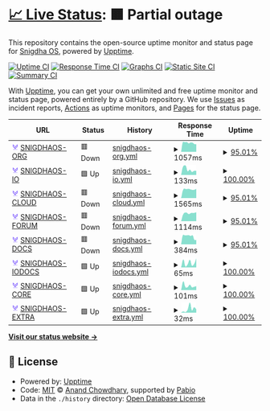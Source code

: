 # [📈 Live Status](https://status.snigdhaos.org): <!--live status--> **🟧 Partial outage**

This repository contains the open-source uptime monitor and status page for [Snigdha OS](https://snigdhaos.org/), powered by [Upptime](https://github.com/upptime/upptime).

[![Uptime CI](https://github.com/Snigdha-OS/snigdhaos-status/workflows/Uptime%20CI/badge.svg)](https://github.com/Snigdha-OS/snigdhaos-status/actions?query=workflow%3A%22Uptime+CI%22)
[![Response Time CI](https://github.com/Snigdha-OS/snigdhaos-status/workflows/Response%20Time%20CI/badge.svg)](https://github.com/Snigdha-OS/snigdhaos-status/actions?query=workflow%3A%22Response+Time+CI%22)
[![Graphs CI](https://github.com/Snigdha-OS/snigdhaos-status/workflows/Graphs%20CI/badge.svg)](https://github.com/Snigdha-OS/snigdhaos-status/actions?query=workflow%3A%22Graphs+CI%22)
[![Static Site CI](https://github.com/Snigdha-OS/snigdhaos-status/workflows/Static%20Site%20CI/badge.svg)](https://github.com/Snigdha-OS/snigdhaos-status/actions?query=workflow%3A%22Static+Site+CI%22)
[![Summary CI](https://github.com/Snigdha-OS/snigdhaos-status/workflows/Summary%20CI/badge.svg)](https://github.com/Snigdha-OS/snigdhaos-status/actions?query=workflow%3A%22Summary+CI%22)

With [Upptime](https://upptime.js.org), you can get your own unlimited and free uptime monitor and status page, powered entirely by a GitHub repository. We use [Issues](https://github.com/Snigdha-OS/snigdhaos-status/issues) as incident reports, [Actions](https://github.com/Snigdha-OS/snigdhaos-status/actions) as uptime monitors, and [Pages](https://status.snigdhaos.org) for the status page.

<!--start: status pages-->
<!-- This summary is generated by Upptime (https://github.com/upptime/upptime) -->
<!-- Do not edit this manually, your changes will be overwritten -->
<!-- prettier-ignore -->
| URL | Status | History | Response Time | Uptime |
| --- | ------ | ------- | ------------- | ------ |
| <img alt="" src="https://raw.githubusercontent.com/Snigdha-OS/snigdhaos-assets/master/2024.4/snigdhaos-face.svg" height="13"> [SNIGDHAOS-ORG](https://snigdhaos.org) | 🟥 Down | [snigdhaos-org.yml](https://github.com/Snigdha-OS/snigdhaos-status/commits/HEAD/history/snigdhaos-org.yml) | <details><summary><img alt="Response time graph" src="./graphs/snigdhaos-org/response-time-week.png" height="20"> 1057ms</summary><br><a href="https://Snigdha-OS.github.io/snigdhaos-status/history/snigdhaos-org"><img alt="Response time 1169" src="https://img.shields.io/endpoint?url=https%3A%2F%2Fraw.githubusercontent.com%2FSnigdha-OS%2Fsnigdhaos-status%2FHEAD%2Fapi%2Fsnigdhaos-org%2Fresponse-time.json"></a><br><a href="https://Snigdha-OS.github.io/snigdhaos-status/history/snigdhaos-org"><img alt="24-hour response time 906" src="https://img.shields.io/endpoint?url=https%3A%2F%2Fraw.githubusercontent.com%2FSnigdha-OS%2Fsnigdhaos-status%2FHEAD%2Fapi%2Fsnigdhaos-org%2Fresponse-time-day.json"></a><br><a href="https://Snigdha-OS.github.io/snigdhaos-status/history/snigdhaos-org"><img alt="7-day response time 1057" src="https://img.shields.io/endpoint?url=https%3A%2F%2Fraw.githubusercontent.com%2FSnigdha-OS%2Fsnigdhaos-status%2FHEAD%2Fapi%2Fsnigdhaos-org%2Fresponse-time-week.json"></a><br><a href="https://Snigdha-OS.github.io/snigdhaos-status/history/snigdhaos-org"><img alt="30-day response time 1096" src="https://img.shields.io/endpoint?url=https%3A%2F%2Fraw.githubusercontent.com%2FSnigdha-OS%2Fsnigdhaos-status%2FHEAD%2Fapi%2Fsnigdhaos-org%2Fresponse-time-month.json"></a><br><a href="https://Snigdha-OS.github.io/snigdhaos-status/history/snigdhaos-org"><img alt="1-year response time 1169" src="https://img.shields.io/endpoint?url=https%3A%2F%2Fraw.githubusercontent.com%2FSnigdha-OS%2Fsnigdhaos-status%2FHEAD%2Fapi%2Fsnigdhaos-org%2Fresponse-time-year.json"></a></details> | <details><summary><a href="https://Snigdha-OS.github.io/snigdhaos-status/history/snigdhaos-org">95.01%</a></summary><a href="https://Snigdha-OS.github.io/snigdhaos-status/history/snigdhaos-org"><img alt="All-time uptime 93.34%" src="https://img.shields.io/endpoint?url=https%3A%2F%2Fraw.githubusercontent.com%2FSnigdha-OS%2Fsnigdhaos-status%2FHEAD%2Fapi%2Fsnigdhaos-org%2Fuptime.json"></a><br><a href="https://Snigdha-OS.github.io/snigdhaos-status/history/snigdhaos-org"><img alt="24-hour uptime 65.06%" src="https://img.shields.io/endpoint?url=https%3A%2F%2Fraw.githubusercontent.com%2FSnigdha-OS%2Fsnigdhaos-status%2FHEAD%2Fapi%2Fsnigdhaos-org%2Fuptime-day.json"></a><br><a href="https://Snigdha-OS.github.io/snigdhaos-status/history/snigdhaos-org"><img alt="7-day uptime 95.01%" src="https://img.shields.io/endpoint?url=https%3A%2F%2Fraw.githubusercontent.com%2FSnigdha-OS%2Fsnigdhaos-status%2FHEAD%2Fapi%2Fsnigdhaos-org%2Fuptime-week.json"></a><br><a href="https://Snigdha-OS.github.io/snigdhaos-status/history/snigdhaos-org"><img alt="30-day uptime 98.85%" src="https://img.shields.io/endpoint?url=https%3A%2F%2Fraw.githubusercontent.com%2FSnigdha-OS%2Fsnigdhaos-status%2FHEAD%2Fapi%2Fsnigdhaos-org%2Fuptime-month.json"></a><br><a href="https://Snigdha-OS.github.io/snigdhaos-status/history/snigdhaos-org"><img alt="1-year uptime 93.34%" src="https://img.shields.io/endpoint?url=https%3A%2F%2Fraw.githubusercontent.com%2FSnigdha-OS%2Fsnigdhaos-status%2FHEAD%2Fapi%2Fsnigdhaos-org%2Fuptime-year.json"></a></details>
| <img alt="" src="https://raw.githubusercontent.com/Snigdha-OS/snigdhaos-assets/master/2024.4/snigdhaos-face.svg" height="13"> [SNIGDHAOS-IO](https://snigdha-os.github.io) | 🟩 Up | [snigdhaos-io.yml](https://github.com/Snigdha-OS/snigdhaos-status/commits/HEAD/history/snigdhaos-io.yml) | <details><summary><img alt="Response time graph" src="./graphs/snigdhaos-io/response-time-week.png" height="20"> 133ms</summary><br><a href="https://Snigdha-OS.github.io/snigdhaos-status/history/snigdhaos-io"><img alt="Response time 85" src="https://img.shields.io/endpoint?url=https%3A%2F%2Fraw.githubusercontent.com%2FSnigdha-OS%2Fsnigdhaos-status%2FHEAD%2Fapi%2Fsnigdhaos-io%2Fresponse-time.json"></a><br><a href="https://Snigdha-OS.github.io/snigdhaos-status/history/snigdhaos-io"><img alt="24-hour response time 100" src="https://img.shields.io/endpoint?url=https%3A%2F%2Fraw.githubusercontent.com%2FSnigdha-OS%2Fsnigdhaos-status%2FHEAD%2Fapi%2Fsnigdhaos-io%2Fresponse-time-day.json"></a><br><a href="https://Snigdha-OS.github.io/snigdhaos-status/history/snigdhaos-io"><img alt="7-day response time 133" src="https://img.shields.io/endpoint?url=https%3A%2F%2Fraw.githubusercontent.com%2FSnigdha-OS%2Fsnigdhaos-status%2FHEAD%2Fapi%2Fsnigdhaos-io%2Fresponse-time-week.json"></a><br><a href="https://Snigdha-OS.github.io/snigdhaos-status/history/snigdhaos-io"><img alt="30-day response time 108" src="https://img.shields.io/endpoint?url=https%3A%2F%2Fraw.githubusercontent.com%2FSnigdha-OS%2Fsnigdhaos-status%2FHEAD%2Fapi%2Fsnigdhaos-io%2Fresponse-time-month.json"></a><br><a href="https://Snigdha-OS.github.io/snigdhaos-status/history/snigdhaos-io"><img alt="1-year response time 85" src="https://img.shields.io/endpoint?url=https%3A%2F%2Fraw.githubusercontent.com%2FSnigdha-OS%2Fsnigdhaos-status%2FHEAD%2Fapi%2Fsnigdhaos-io%2Fresponse-time-year.json"></a></details> | <details><summary><a href="https://Snigdha-OS.github.io/snigdhaos-status/history/snigdhaos-io">100.00%</a></summary><a href="https://Snigdha-OS.github.io/snigdhaos-status/history/snigdhaos-io"><img alt="All-time uptime 88.95%" src="https://img.shields.io/endpoint?url=https%3A%2F%2Fraw.githubusercontent.com%2FSnigdha-OS%2Fsnigdhaos-status%2FHEAD%2Fapi%2Fsnigdhaos-io%2Fuptime.json"></a><br><a href="https://Snigdha-OS.github.io/snigdhaos-status/history/snigdhaos-io"><img alt="24-hour uptime 100.00%" src="https://img.shields.io/endpoint?url=https%3A%2F%2Fraw.githubusercontent.com%2FSnigdha-OS%2Fsnigdhaos-status%2FHEAD%2Fapi%2Fsnigdhaos-io%2Fuptime-day.json"></a><br><a href="https://Snigdha-OS.github.io/snigdhaos-status/history/snigdhaos-io"><img alt="7-day uptime 100.00%" src="https://img.shields.io/endpoint?url=https%3A%2F%2Fraw.githubusercontent.com%2FSnigdha-OS%2Fsnigdhaos-status%2FHEAD%2Fapi%2Fsnigdhaos-io%2Fuptime-week.json"></a><br><a href="https://Snigdha-OS.github.io/snigdhaos-status/history/snigdhaos-io"><img alt="30-day uptime 100.00%" src="https://img.shields.io/endpoint?url=https%3A%2F%2Fraw.githubusercontent.com%2FSnigdha-OS%2Fsnigdhaos-status%2FHEAD%2Fapi%2Fsnigdhaos-io%2Fuptime-month.json"></a><br><a href="https://Snigdha-OS.github.io/snigdhaos-status/history/snigdhaos-io"><img alt="1-year uptime 88.95%" src="https://img.shields.io/endpoint?url=https%3A%2F%2Fraw.githubusercontent.com%2FSnigdha-OS%2Fsnigdhaos-status%2FHEAD%2Fapi%2Fsnigdhaos-io%2Fuptime-year.json"></a></details>
| <img alt="" src="https://raw.githubusercontent.com/Snigdha-OS/snigdhaos-assets/master/2024.4/snigdhaos-face.svg" height="13"> [SNIGDHAOS-CLOUD](https://cloud.snigdhaos.org) | 🟥 Down | [snigdhaos-cloud.yml](https://github.com/Snigdha-OS/snigdhaos-status/commits/HEAD/history/snigdhaos-cloud.yml) | <details><summary><img alt="Response time graph" src="./graphs/snigdhaos-cloud/response-time-week.png" height="20"> 1565ms</summary><br><a href="https://Snigdha-OS.github.io/snigdhaos-status/history/snigdhaos-cloud"><img alt="Response time 1520" src="https://img.shields.io/endpoint?url=https%3A%2F%2Fraw.githubusercontent.com%2FSnigdha-OS%2Fsnigdhaos-status%2FHEAD%2Fapi%2Fsnigdhaos-cloud%2Fresponse-time.json"></a><br><a href="https://Snigdha-OS.github.io/snigdhaos-status/history/snigdhaos-cloud"><img alt="24-hour response time 0" src="https://img.shields.io/endpoint?url=https%3A%2F%2Fraw.githubusercontent.com%2FSnigdha-OS%2Fsnigdhaos-status%2FHEAD%2Fapi%2Fsnigdhaos-cloud%2Fresponse-time-day.json"></a><br><a href="https://Snigdha-OS.github.io/snigdhaos-status/history/snigdhaos-cloud"><img alt="7-day response time 1565" src="https://img.shields.io/endpoint?url=https%3A%2F%2Fraw.githubusercontent.com%2FSnigdha-OS%2Fsnigdhaos-status%2FHEAD%2Fapi%2Fsnigdhaos-cloud%2Fresponse-time-week.json"></a><br><a href="https://Snigdha-OS.github.io/snigdhaos-status/history/snigdhaos-cloud"><img alt="30-day response time 1580" src="https://img.shields.io/endpoint?url=https%3A%2F%2Fraw.githubusercontent.com%2FSnigdha-OS%2Fsnigdhaos-status%2FHEAD%2Fapi%2Fsnigdhaos-cloud%2Fresponse-time-month.json"></a><br><a href="https://Snigdha-OS.github.io/snigdhaos-status/history/snigdhaos-cloud"><img alt="1-year response time 1520" src="https://img.shields.io/endpoint?url=https%3A%2F%2Fraw.githubusercontent.com%2FSnigdha-OS%2Fsnigdhaos-status%2FHEAD%2Fapi%2Fsnigdhaos-cloud%2Fresponse-time-year.json"></a></details> | <details><summary><a href="https://Snigdha-OS.github.io/snigdhaos-status/history/snigdhaos-cloud">95.01%</a></summary><a href="https://Snigdha-OS.github.io/snigdhaos-status/history/snigdhaos-cloud"><img alt="All-time uptime 94.80%" src="https://img.shields.io/endpoint?url=https%3A%2F%2Fraw.githubusercontent.com%2FSnigdha-OS%2Fsnigdhaos-status%2FHEAD%2Fapi%2Fsnigdhaos-cloud%2Fuptime.json"></a><br><a href="https://Snigdha-OS.github.io/snigdhaos-status/history/snigdhaos-cloud"><img alt="24-hour uptime 65.07%" src="https://img.shields.io/endpoint?url=https%3A%2F%2Fraw.githubusercontent.com%2FSnigdha-OS%2Fsnigdhaos-status%2FHEAD%2Fapi%2Fsnigdhaos-cloud%2Fuptime-day.json"></a><br><a href="https://Snigdha-OS.github.io/snigdhaos-status/history/snigdhaos-cloud"><img alt="7-day uptime 95.01%" src="https://img.shields.io/endpoint?url=https%3A%2F%2Fraw.githubusercontent.com%2FSnigdha-OS%2Fsnigdhaos-status%2FHEAD%2Fapi%2Fsnigdhaos-cloud%2Fuptime-week.json"></a><br><a href="https://Snigdha-OS.github.io/snigdhaos-status/history/snigdhaos-cloud"><img alt="30-day uptime 98.77%" src="https://img.shields.io/endpoint?url=https%3A%2F%2Fraw.githubusercontent.com%2FSnigdha-OS%2Fsnigdhaos-status%2FHEAD%2Fapi%2Fsnigdhaos-cloud%2Fuptime-month.json"></a><br><a href="https://Snigdha-OS.github.io/snigdhaos-status/history/snigdhaos-cloud"><img alt="1-year uptime 94.80%" src="https://img.shields.io/endpoint?url=https%3A%2F%2Fraw.githubusercontent.com%2FSnigdha-OS%2Fsnigdhaos-status%2FHEAD%2Fapi%2Fsnigdhaos-cloud%2Fuptime-year.json"></a></details>
| <img alt="" src="https://raw.githubusercontent.com/Snigdha-OS/snigdhaos-assets/master/2024.4/snigdhaos-face.svg" height="13"> [SNIGDHAOS-FORUM](https://forum.snigdhaos.org) | 🟥 Down | [snigdhaos-forum.yml](https://github.com/Snigdha-OS/snigdhaos-status/commits/HEAD/history/snigdhaos-forum.yml) | <details><summary><img alt="Response time graph" src="./graphs/snigdhaos-forum/response-time-week.png" height="20"> 1114ms</summary><br><a href="https://Snigdha-OS.github.io/snigdhaos-status/history/snigdhaos-forum"><img alt="Response time 1271" src="https://img.shields.io/endpoint?url=https%3A%2F%2Fraw.githubusercontent.com%2FSnigdha-OS%2Fsnigdhaos-status%2FHEAD%2Fapi%2Fsnigdhaos-forum%2Fresponse-time.json"></a><br><a href="https://Snigdha-OS.github.io/snigdhaos-status/history/snigdhaos-forum"><img alt="24-hour response time 0" src="https://img.shields.io/endpoint?url=https%3A%2F%2Fraw.githubusercontent.com%2FSnigdha-OS%2Fsnigdhaos-status%2FHEAD%2Fapi%2Fsnigdhaos-forum%2Fresponse-time-day.json"></a><br><a href="https://Snigdha-OS.github.io/snigdhaos-status/history/snigdhaos-forum"><img alt="7-day response time 1114" src="https://img.shields.io/endpoint?url=https%3A%2F%2Fraw.githubusercontent.com%2FSnigdha-OS%2Fsnigdhaos-status%2FHEAD%2Fapi%2Fsnigdhaos-forum%2Fresponse-time-week.json"></a><br><a href="https://Snigdha-OS.github.io/snigdhaos-status/history/snigdhaos-forum"><img alt="30-day response time 1125" src="https://img.shields.io/endpoint?url=https%3A%2F%2Fraw.githubusercontent.com%2FSnigdha-OS%2Fsnigdhaos-status%2FHEAD%2Fapi%2Fsnigdhaos-forum%2Fresponse-time-month.json"></a><br><a href="https://Snigdha-OS.github.io/snigdhaos-status/history/snigdhaos-forum"><img alt="1-year response time 1271" src="https://img.shields.io/endpoint?url=https%3A%2F%2Fraw.githubusercontent.com%2FSnigdha-OS%2Fsnigdhaos-status%2FHEAD%2Fapi%2Fsnigdhaos-forum%2Fresponse-time-year.json"></a></details> | <details><summary><a href="https://Snigdha-OS.github.io/snigdhaos-status/history/snigdhaos-forum">95.01%</a></summary><a href="https://Snigdha-OS.github.io/snigdhaos-status/history/snigdhaos-forum"><img alt="All-time uptime 98.61%" src="https://img.shields.io/endpoint?url=https%3A%2F%2Fraw.githubusercontent.com%2FSnigdha-OS%2Fsnigdhaos-status%2FHEAD%2Fapi%2Fsnigdhaos-forum%2Fuptime.json"></a><br><a href="https://Snigdha-OS.github.io/snigdhaos-status/history/snigdhaos-forum"><img alt="24-hour uptime 65.07%" src="https://img.shields.io/endpoint?url=https%3A%2F%2Fraw.githubusercontent.com%2FSnigdha-OS%2Fsnigdhaos-status%2FHEAD%2Fapi%2Fsnigdhaos-forum%2Fuptime-day.json"></a><br><a href="https://Snigdha-OS.github.io/snigdhaos-status/history/snigdhaos-forum"><img alt="7-day uptime 95.01%" src="https://img.shields.io/endpoint?url=https%3A%2F%2Fraw.githubusercontent.com%2FSnigdha-OS%2Fsnigdhaos-status%2FHEAD%2Fapi%2Fsnigdhaos-forum%2Fuptime-week.json"></a><br><a href="https://Snigdha-OS.github.io/snigdhaos-status/history/snigdhaos-forum"><img alt="30-day uptime 98.85%" src="https://img.shields.io/endpoint?url=https%3A%2F%2Fraw.githubusercontent.com%2FSnigdha-OS%2Fsnigdhaos-status%2FHEAD%2Fapi%2Fsnigdhaos-forum%2Fuptime-month.json"></a><br><a href="https://Snigdha-OS.github.io/snigdhaos-status/history/snigdhaos-forum"><img alt="1-year uptime 98.61%" src="https://img.shields.io/endpoint?url=https%3A%2F%2Fraw.githubusercontent.com%2FSnigdha-OS%2Fsnigdhaos-status%2FHEAD%2Fapi%2Fsnigdhaos-forum%2Fuptime-year.json"></a></details>
| <img alt="" src="https://raw.githubusercontent.com/Snigdha-OS/snigdhaos-assets/master/2024.4/snigdhaos-face.svg" height="13"> [SNIGDHAOS-DOCS](https://snigdhaos.org/documentation/) | 🟥 Down | [snigdhaos-docs.yml](https://github.com/Snigdha-OS/snigdhaos-status/commits/HEAD/history/snigdhaos-docs.yml) | <details><summary><img alt="Response time graph" src="./graphs/snigdhaos-docs/response-time-week.png" height="20"> 384ms</summary><br><a href="https://Snigdha-OS.github.io/snigdhaos-status/history/snigdhaos-docs"><img alt="Response time 508" src="https://img.shields.io/endpoint?url=https%3A%2F%2Fraw.githubusercontent.com%2FSnigdha-OS%2Fsnigdhaos-status%2FHEAD%2Fapi%2Fsnigdhaos-docs%2Fresponse-time.json"></a><br><a href="https://Snigdha-OS.github.io/snigdhaos-status/history/snigdhaos-docs"><img alt="24-hour response time 212" src="https://img.shields.io/endpoint?url=https%3A%2F%2Fraw.githubusercontent.com%2FSnigdha-OS%2Fsnigdhaos-status%2FHEAD%2Fapi%2Fsnigdhaos-docs%2Fresponse-time-day.json"></a><br><a href="https://Snigdha-OS.github.io/snigdhaos-status/history/snigdhaos-docs"><img alt="7-day response time 384" src="https://img.shields.io/endpoint?url=https%3A%2F%2Fraw.githubusercontent.com%2FSnigdha-OS%2Fsnigdhaos-status%2FHEAD%2Fapi%2Fsnigdhaos-docs%2Fresponse-time-week.json"></a><br><a href="https://Snigdha-OS.github.io/snigdhaos-status/history/snigdhaos-docs"><img alt="30-day response time 419" src="https://img.shields.io/endpoint?url=https%3A%2F%2Fraw.githubusercontent.com%2FSnigdha-OS%2Fsnigdhaos-status%2FHEAD%2Fapi%2Fsnigdhaos-docs%2Fresponse-time-month.json"></a><br><a href="https://Snigdha-OS.github.io/snigdhaos-status/history/snigdhaos-docs"><img alt="1-year response time 508" src="https://img.shields.io/endpoint?url=https%3A%2F%2Fraw.githubusercontent.com%2FSnigdha-OS%2Fsnigdhaos-status%2FHEAD%2Fapi%2Fsnigdhaos-docs%2Fresponse-time-year.json"></a></details> | <details><summary><a href="https://Snigdha-OS.github.io/snigdhaos-status/history/snigdhaos-docs">95.01%</a></summary><a href="https://Snigdha-OS.github.io/snigdhaos-status/history/snigdhaos-docs"><img alt="All-time uptime 99.41%" src="https://img.shields.io/endpoint?url=https%3A%2F%2Fraw.githubusercontent.com%2FSnigdha-OS%2Fsnigdhaos-status%2FHEAD%2Fapi%2Fsnigdhaos-docs%2Fuptime.json"></a><br><a href="https://Snigdha-OS.github.io/snigdhaos-status/history/snigdhaos-docs"><img alt="24-hour uptime 65.07%" src="https://img.shields.io/endpoint?url=https%3A%2F%2Fraw.githubusercontent.com%2FSnigdha-OS%2Fsnigdhaos-status%2FHEAD%2Fapi%2Fsnigdhaos-docs%2Fuptime-day.json"></a><br><a href="https://Snigdha-OS.github.io/snigdhaos-status/history/snigdhaos-docs"><img alt="7-day uptime 95.01%" src="https://img.shields.io/endpoint?url=https%3A%2F%2Fraw.githubusercontent.com%2FSnigdha-OS%2Fsnigdhaos-status%2FHEAD%2Fapi%2Fsnigdhaos-docs%2Fuptime-week.json"></a><br><a href="https://Snigdha-OS.github.io/snigdhaos-status/history/snigdhaos-docs"><img alt="30-day uptime 98.85%" src="https://img.shields.io/endpoint?url=https%3A%2F%2Fraw.githubusercontent.com%2FSnigdha-OS%2Fsnigdhaos-status%2FHEAD%2Fapi%2Fsnigdhaos-docs%2Fuptime-month.json"></a><br><a href="https://Snigdha-OS.github.io/snigdhaos-status/history/snigdhaos-docs"><img alt="1-year uptime 99.41%" src="https://img.shields.io/endpoint?url=https%3A%2F%2Fraw.githubusercontent.com%2FSnigdha-OS%2Fsnigdhaos-status%2FHEAD%2Fapi%2Fsnigdhaos-docs%2Fuptime-year.json"></a></details>
| <img alt="" src="https://raw.githubusercontent.com/Snigdha-OS/snigdhaos-assets/master/2024.4/snigdhaos-face.svg" height="13"> [SNIGDHAOS-IODOCS](https://snigdha-os.github.io/documentation/) | 🟩 Up | [snigdhaos-iodocs.yml](https://github.com/Snigdha-OS/snigdhaos-status/commits/HEAD/history/snigdhaos-iodocs.yml) | <details><summary><img alt="Response time graph" src="./graphs/snigdhaos-iodocs/response-time-week.png" height="20"> 65ms</summary><br><a href="https://Snigdha-OS.github.io/snigdhaos-status/history/snigdhaos-iodocs"><img alt="Response time 53" src="https://img.shields.io/endpoint?url=https%3A%2F%2Fraw.githubusercontent.com%2FSnigdha-OS%2Fsnigdhaos-status%2FHEAD%2Fapi%2Fsnigdhaos-iodocs%2Fresponse-time.json"></a><br><a href="https://Snigdha-OS.github.io/snigdhaos-status/history/snigdhaos-iodocs"><img alt="24-hour response time 122" src="https://img.shields.io/endpoint?url=https%3A%2F%2Fraw.githubusercontent.com%2FSnigdha-OS%2Fsnigdhaos-status%2FHEAD%2Fapi%2Fsnigdhaos-iodocs%2Fresponse-time-day.json"></a><br><a href="https://Snigdha-OS.github.io/snigdhaos-status/history/snigdhaos-iodocs"><img alt="7-day response time 65" src="https://img.shields.io/endpoint?url=https%3A%2F%2Fraw.githubusercontent.com%2FSnigdha-OS%2Fsnigdhaos-status%2FHEAD%2Fapi%2Fsnigdhaos-iodocs%2Fresponse-time-week.json"></a><br><a href="https://Snigdha-OS.github.io/snigdhaos-status/history/snigdhaos-iodocs"><img alt="30-day response time 71" src="https://img.shields.io/endpoint?url=https%3A%2F%2Fraw.githubusercontent.com%2FSnigdha-OS%2Fsnigdhaos-status%2FHEAD%2Fapi%2Fsnigdhaos-iodocs%2Fresponse-time-month.json"></a><br><a href="https://Snigdha-OS.github.io/snigdhaos-status/history/snigdhaos-iodocs"><img alt="1-year response time 53" src="https://img.shields.io/endpoint?url=https%3A%2F%2Fraw.githubusercontent.com%2FSnigdha-OS%2Fsnigdhaos-status%2FHEAD%2Fapi%2Fsnigdhaos-iodocs%2Fresponse-time-year.json"></a></details> | <details><summary><a href="https://Snigdha-OS.github.io/snigdhaos-status/history/snigdhaos-iodocs">100.00%</a></summary><a href="https://Snigdha-OS.github.io/snigdhaos-status/history/snigdhaos-iodocs"><img alt="All-time uptime 100.00%" src="https://img.shields.io/endpoint?url=https%3A%2F%2Fraw.githubusercontent.com%2FSnigdha-OS%2Fsnigdhaos-status%2FHEAD%2Fapi%2Fsnigdhaos-iodocs%2Fuptime.json"></a><br><a href="https://Snigdha-OS.github.io/snigdhaos-status/history/snigdhaos-iodocs"><img alt="24-hour uptime 100.00%" src="https://img.shields.io/endpoint?url=https%3A%2F%2Fraw.githubusercontent.com%2FSnigdha-OS%2Fsnigdhaos-status%2FHEAD%2Fapi%2Fsnigdhaos-iodocs%2Fuptime-day.json"></a><br><a href="https://Snigdha-OS.github.io/snigdhaos-status/history/snigdhaos-iodocs"><img alt="7-day uptime 100.00%" src="https://img.shields.io/endpoint?url=https%3A%2F%2Fraw.githubusercontent.com%2FSnigdha-OS%2Fsnigdhaos-status%2FHEAD%2Fapi%2Fsnigdhaos-iodocs%2Fuptime-week.json"></a><br><a href="https://Snigdha-OS.github.io/snigdhaos-status/history/snigdhaos-iodocs"><img alt="30-day uptime 100.00%" src="https://img.shields.io/endpoint?url=https%3A%2F%2Fraw.githubusercontent.com%2FSnigdha-OS%2Fsnigdhaos-status%2FHEAD%2Fapi%2Fsnigdhaos-iodocs%2Fuptime-month.json"></a><br><a href="https://Snigdha-OS.github.io/snigdhaos-status/history/snigdhaos-iodocs"><img alt="1-year uptime 100.00%" src="https://img.shields.io/endpoint?url=https%3A%2F%2Fraw.githubusercontent.com%2FSnigdha-OS%2Fsnigdhaos-status%2FHEAD%2Fapi%2Fsnigdhaos-iodocs%2Fuptime-year.json"></a></details>
| <img alt="" src="https://raw.githubusercontent.com/Snigdha-OS/snigdhaos-assets/master/2024.4/snigdhaos-face.svg" height="13"> [SNIGDHAOS-CORE](https://snosmirror.github.io/snigdhaos-core/) | 🟩 Up | [snigdhaos-core.yml](https://github.com/Snigdha-OS/snigdhaos-status/commits/HEAD/history/snigdhaos-core.yml) | <details><summary><img alt="Response time graph" src="./graphs/snigdhaos-core/response-time-week.png" height="20"> 101ms</summary><br><a href="https://Snigdha-OS.github.io/snigdhaos-status/history/snigdhaos-core"><img alt="Response time 81" src="https://img.shields.io/endpoint?url=https%3A%2F%2Fraw.githubusercontent.com%2FSnigdha-OS%2Fsnigdhaos-status%2FHEAD%2Fapi%2Fsnigdhaos-core%2Fresponse-time.json"></a><br><a href="https://Snigdha-OS.github.io/snigdhaos-status/history/snigdhaos-core"><img alt="24-hour response time 94" src="https://img.shields.io/endpoint?url=https%3A%2F%2Fraw.githubusercontent.com%2FSnigdha-OS%2Fsnigdhaos-status%2FHEAD%2Fapi%2Fsnigdhaos-core%2Fresponse-time-day.json"></a><br><a href="https://Snigdha-OS.github.io/snigdhaos-status/history/snigdhaos-core"><img alt="7-day response time 101" src="https://img.shields.io/endpoint?url=https%3A%2F%2Fraw.githubusercontent.com%2FSnigdha-OS%2Fsnigdhaos-status%2FHEAD%2Fapi%2Fsnigdhaos-core%2Fresponse-time-week.json"></a><br><a href="https://Snigdha-OS.github.io/snigdhaos-status/history/snigdhaos-core"><img alt="30-day response time 93" src="https://img.shields.io/endpoint?url=https%3A%2F%2Fraw.githubusercontent.com%2FSnigdha-OS%2Fsnigdhaos-status%2FHEAD%2Fapi%2Fsnigdhaos-core%2Fresponse-time-month.json"></a><br><a href="https://Snigdha-OS.github.io/snigdhaos-status/history/snigdhaos-core"><img alt="1-year response time 81" src="https://img.shields.io/endpoint?url=https%3A%2F%2Fraw.githubusercontent.com%2FSnigdha-OS%2Fsnigdhaos-status%2FHEAD%2Fapi%2Fsnigdhaos-core%2Fresponse-time-year.json"></a></details> | <details><summary><a href="https://Snigdha-OS.github.io/snigdhaos-status/history/snigdhaos-core">100.00%</a></summary><a href="https://Snigdha-OS.github.io/snigdhaos-status/history/snigdhaos-core"><img alt="All-time uptime 100.00%" src="https://img.shields.io/endpoint?url=https%3A%2F%2Fraw.githubusercontent.com%2FSnigdha-OS%2Fsnigdhaos-status%2FHEAD%2Fapi%2Fsnigdhaos-core%2Fuptime.json"></a><br><a href="https://Snigdha-OS.github.io/snigdhaos-status/history/snigdhaos-core"><img alt="24-hour uptime 100.00%" src="https://img.shields.io/endpoint?url=https%3A%2F%2Fraw.githubusercontent.com%2FSnigdha-OS%2Fsnigdhaos-status%2FHEAD%2Fapi%2Fsnigdhaos-core%2Fuptime-day.json"></a><br><a href="https://Snigdha-OS.github.io/snigdhaos-status/history/snigdhaos-core"><img alt="7-day uptime 100.00%" src="https://img.shields.io/endpoint?url=https%3A%2F%2Fraw.githubusercontent.com%2FSnigdha-OS%2Fsnigdhaos-status%2FHEAD%2Fapi%2Fsnigdhaos-core%2Fuptime-week.json"></a><br><a href="https://Snigdha-OS.github.io/snigdhaos-status/history/snigdhaos-core"><img alt="30-day uptime 100.00%" src="https://img.shields.io/endpoint?url=https%3A%2F%2Fraw.githubusercontent.com%2FSnigdha-OS%2Fsnigdhaos-status%2FHEAD%2Fapi%2Fsnigdhaos-core%2Fuptime-month.json"></a><br><a href="https://Snigdha-OS.github.io/snigdhaos-status/history/snigdhaos-core"><img alt="1-year uptime 100.00%" src="https://img.shields.io/endpoint?url=https%3A%2F%2Fraw.githubusercontent.com%2FSnigdha-OS%2Fsnigdhaos-status%2FHEAD%2Fapi%2Fsnigdhaos-core%2Fuptime-year.json"></a></details>
| <img alt="" src="https://raw.githubusercontent.com/Snigdha-OS/snigdhaos-assets/master/2024.4/snigdhaos-face.svg" height="13"> [SNIGDHAOS-EXTRA](https://snosmirror.github.io/snigdhaos-extra/) | 🟩 Up | [snigdhaos-extra.yml](https://github.com/Snigdha-OS/snigdhaos-status/commits/HEAD/history/snigdhaos-extra.yml) | <details><summary><img alt="Response time graph" src="./graphs/snigdhaos-extra/response-time-week.png" height="20"> 32ms</summary><br><a href="https://Snigdha-OS.github.io/snigdhaos-status/history/snigdhaos-extra"><img alt="Response time 44" src="https://img.shields.io/endpoint?url=https%3A%2F%2Fraw.githubusercontent.com%2FSnigdha-OS%2Fsnigdhaos-status%2FHEAD%2Fapi%2Fsnigdhaos-extra%2Fresponse-time.json"></a><br><a href="https://Snigdha-OS.github.io/snigdhaos-status/history/snigdhaos-extra"><img alt="24-hour response time 29" src="https://img.shields.io/endpoint?url=https%3A%2F%2Fraw.githubusercontent.com%2FSnigdha-OS%2Fsnigdhaos-status%2FHEAD%2Fapi%2Fsnigdhaos-extra%2Fresponse-time-day.json"></a><br><a href="https://Snigdha-OS.github.io/snigdhaos-status/history/snigdhaos-extra"><img alt="7-day response time 32" src="https://img.shields.io/endpoint?url=https%3A%2F%2Fraw.githubusercontent.com%2FSnigdha-OS%2Fsnigdhaos-status%2FHEAD%2Fapi%2Fsnigdhaos-extra%2Fresponse-time-week.json"></a><br><a href="https://Snigdha-OS.github.io/snigdhaos-status/history/snigdhaos-extra"><img alt="30-day response time 52" src="https://img.shields.io/endpoint?url=https%3A%2F%2Fraw.githubusercontent.com%2FSnigdha-OS%2Fsnigdhaos-status%2FHEAD%2Fapi%2Fsnigdhaos-extra%2Fresponse-time-month.json"></a><br><a href="https://Snigdha-OS.github.io/snigdhaos-status/history/snigdhaos-extra"><img alt="1-year response time 44" src="https://img.shields.io/endpoint?url=https%3A%2F%2Fraw.githubusercontent.com%2FSnigdha-OS%2Fsnigdhaos-status%2FHEAD%2Fapi%2Fsnigdhaos-extra%2Fresponse-time-year.json"></a></details> | <details><summary><a href="https://Snigdha-OS.github.io/snigdhaos-status/history/snigdhaos-extra">100.00%</a></summary><a href="https://Snigdha-OS.github.io/snigdhaos-status/history/snigdhaos-extra"><img alt="All-time uptime 100.00%" src="https://img.shields.io/endpoint?url=https%3A%2F%2Fraw.githubusercontent.com%2FSnigdha-OS%2Fsnigdhaos-status%2FHEAD%2Fapi%2Fsnigdhaos-extra%2Fuptime.json"></a><br><a href="https://Snigdha-OS.github.io/snigdhaos-status/history/snigdhaos-extra"><img alt="24-hour uptime 100.00%" src="https://img.shields.io/endpoint?url=https%3A%2F%2Fraw.githubusercontent.com%2FSnigdha-OS%2Fsnigdhaos-status%2FHEAD%2Fapi%2Fsnigdhaos-extra%2Fuptime-day.json"></a><br><a href="https://Snigdha-OS.github.io/snigdhaos-status/history/snigdhaos-extra"><img alt="7-day uptime 100.00%" src="https://img.shields.io/endpoint?url=https%3A%2F%2Fraw.githubusercontent.com%2FSnigdha-OS%2Fsnigdhaos-status%2FHEAD%2Fapi%2Fsnigdhaos-extra%2Fuptime-week.json"></a><br><a href="https://Snigdha-OS.github.io/snigdhaos-status/history/snigdhaos-extra"><img alt="30-day uptime 100.00%" src="https://img.shields.io/endpoint?url=https%3A%2F%2Fraw.githubusercontent.com%2FSnigdha-OS%2Fsnigdhaos-status%2FHEAD%2Fapi%2Fsnigdhaos-extra%2Fuptime-month.json"></a><br><a href="https://Snigdha-OS.github.io/snigdhaos-status/history/snigdhaos-extra"><img alt="1-year uptime 100.00%" src="https://img.shields.io/endpoint?url=https%3A%2F%2Fraw.githubusercontent.com%2FSnigdha-OS%2Fsnigdhaos-status%2FHEAD%2Fapi%2Fsnigdhaos-extra%2Fuptime-year.json"></a></details>

<!--end: status pages-->

[**Visit our status website →**](https://snigdha-os.github.io/snigdhaos-status/)

## 📄 License

- Powered by: [Upptime](https://github.com/upptime/upptime)
- Code: [MIT](./LICENSE) © [Anand Chowdhary](https://anandchowdhary.com), supported by [Pabio](https://pabio.com)
- Data in the `./history` directory: [Open Database License](https://opendatacommons.org/licenses/odbl/1-0/)
